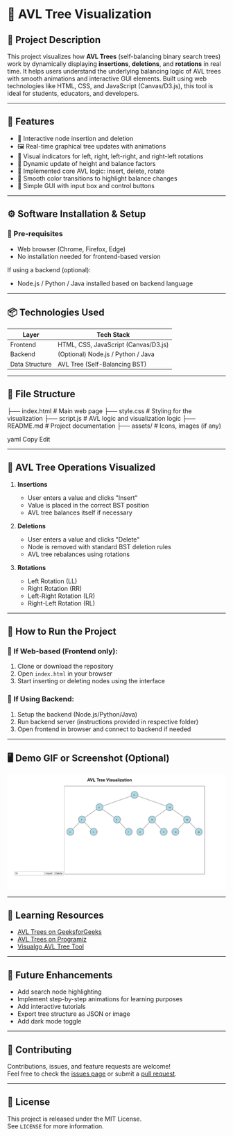 # 🌳 AVL Tree Visualization

## 📌 Project Description

This project visualizes how **AVL Trees** (self-balancing binary search trees) work by dynamically displaying **insertions**, **deletions**, and **rotations** in real time. It helps users understand the underlying balancing logic of AVL trees with smooth animations and interactive GUI elements. Built using web technologies like HTML, CSS, and JavaScript (Canvas/D3.js), this tool is ideal for students, educators, and developers.

---

## 🧩 Features

- 🔄 Interactive node insertion and deletion
- 🖼️ Real-time graphical tree updates with animations
- 📐 Visual indicators for left, right, left-right, and right-left rotations
- 📏 Dynamic update of height and balance factors
- 🧠 Implemented core AVL logic: insert, delete, rotate
- 🎨 Smooth color transitions to highlight balance changes
- 💬 Simple GUI with input box and control buttons

---

## ⚙️ Software Installation & Setup

### 📌 Pre-requisites

- Web browser (Chrome, Firefox, Edge)
- No installation needed for frontend-based version

If using a backend (optional):
- Node.js / Python / Java installed based on backend language

---

## 📦 Technologies Used

| Layer      | Tech Stack                           |
|------------|---------------------------------------|
| Frontend   | HTML, CSS, JavaScript (Canvas/D3.js) |
| Backend    | (Optional) Node.js / Python / Java   |
| Data Structure | AVL Tree (Self-Balancing BST)    |

---

## 📁 File Structure

├── index.html # Main web page
├── style.css # Styling for the visualization
├── script.js # AVL logic and visualization logic
├── README.md # Project documentation
├── assets/ # Icons, images (if any)

yaml
Copy
Edit

---

## 🧪 AVL Tree Operations Visualized

1. **Insertions**
   - User enters a value and clicks "Insert"
   - Value is placed in the correct BST position
   - AVL tree balances itself if necessary

2. **Deletions**
   - User enters a value and clicks "Delete"
   - Node is removed with standard BST deletion rules
   - AVL tree rebalances using rotations

3. **Rotations**
   - Left Rotation (LL)
   - Right Rotation (RR)
   - Left-Right Rotation (LR)
   - Right-Left Rotation (RL)

---

## 🚀 How to Run the Project

### 🔹 If Web-based (Frontend only):

1. Clone or download the repository
2. Open `index.html` in your browser
3. Start inserting or deleting nodes using the interface

### 🔹 If Using Backend:

1. Setup the backend (Node.js/Python/Java)
2. Run backend server (instructions provided in respective folder)
3. Open frontend in browser and connect to backend if needed

---

## 🖥️ Demo GIF or Screenshot (Optional)

<p align="center">
  <img src="Screenshot 2025-08-05 123930.jpg" alt="AVL Tree Visualization Screenshot" width="700"/>
</p>

---

## 🌱 Learning Resources

- [AVL Trees on GeeksforGeeks](https://www.geeksforgeeks.org/avl-tree-set-1-insertion/)
- [AVL Trees on Programiz](https://www.programiz.com/dsa/avl-tree)
- [Visualgo AVL Tree Tool](https://visualgo.net/en/bst)

---

## 🔮 Future Enhancements

- Add search node highlighting
- Implement step-by-step animations for learning purposes
- Add interactive tutorials
- Export tree structure as JSON or image
- Add dark mode toggle

---

## 🤝 Contributing

Contributions, issues, and feature requests are welcome!  
Feel free to check the [issues page](https://github.com/veda-2081/AVL-Tree-Visualization/issues) or submit a [pull request](https://github.com/veda-2081/AVL-Tree-Visualization/pulls).

---

## 📄 License

This project is released under the MIT License.  
See `LICENSE` for more information.
